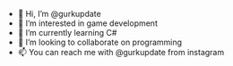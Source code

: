 - 👋 Hi, I’m @gurkupdate
- 👀 I’m interested in game development
- 🌱 I’m currently learning C#
- 💞️ I’m looking to collaborate on programming
- 📫 You can reach me with @gurkupdate from instagram

<!---
gurkupdate/gurkupdate is a ✨ special ✨ repository because its `README.md` (this file) appears on your GitHub profile.
You can click the Preview link to take a look at your changes.
--->
